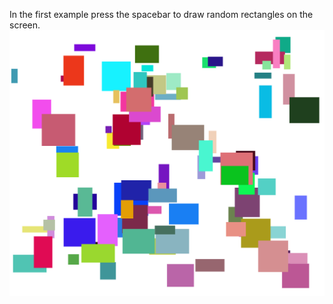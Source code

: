 In the first example press the spacebar to draw random rectangles on the screen.
![](https://github.com/Crashnorun/Fractals/blob/master/Chapter_01/Random_Rects_01.png)
